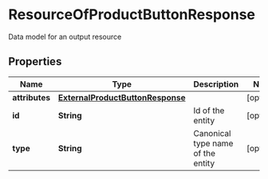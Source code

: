 

# ResourceOfProductButtonResponse

Data model for an output resource

## Properties

| Name | Type | Description | Notes |
|------------ | ------------- | ------------- | -------------|
|**attributes** | [**ExternalProductButtonResponse**](ExternalProductButtonResponse.md) |  |  [optional] |
|**id** | **String** | Id of the entity |  [optional] |
|**type** | **String** | Canonical type name of the entity |  [optional] |



